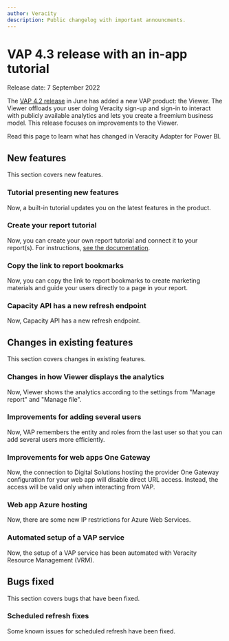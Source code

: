 ```yaml
---
author: Veracity
description: Public changelog with important announcments.
---
```

# VAP 4.3 release with an in-app tutorial
Release date: 7 September 2022

The [VAP 4.2 release](https://community.veracity.com/t/vap-veracity-adapter-4-2-release-with-the-new-vap-product-viewer-available-16-june-22/168) in June has added a new VAP product: the Viewer. The Viewer offloads your user doing Veracity sign-up and sign-in to interact with publicly available analytics and lets you create a freemium business model.
This release focuses on improvements to the Viewer.

Read this page to learn what has changed in Veracity Adapter for Power BI.

## New features
This section covers new features.

### Tutorial presenting new features
Now, a built-in tutorial updates you on the latest features in the product.

### Create your report tutorial
Now, you can create your own report tutorial and connect it to your report(s). For instructions, [see the documentation](https://community.veracity.com/t/how-to-view-the-release-tutorial-in-vap-more-than-once-how-to-create-report-tutorial-in-vap/186).

### Copy the link to report bookmarks
Now, you can copy the link to report bookmarks to create marketing materials and guide your users directly to a page in your report.

### Capacity API has a new refresh endpoint
Now, Capacity API has a new refresh endpoint.

## Changes in existing features
This section covers changes in existing features.

### Changes in how Viewer displays the analytics
Now, Viewer shows the analytics according to the settings from "Manage report" and "Manage file".

### Improvements for adding several users
Now, VAP remembers the entity and roles from the last user so that you can add several users more efficiently.

### Improvements for web apps One Gateway
Now, the connection to Digital Solutions hosting the provider One Gateway configuration for your web app will disable direct URL access. Instead, the access will be valid only when interacting from VAP.

### Web app Azure hosting
Now, there are some new IP restrictions for Azure Web Services.

### Automated setup of a VAP service
Now, the setup of a VAP service has been automated with Veracity Resource Management (VRM).

## Bugs fixed
This section covers bugs that have been fixed.

### Scheduled refresh fixes
Some known issues for scheduled refresh have been fixed.



